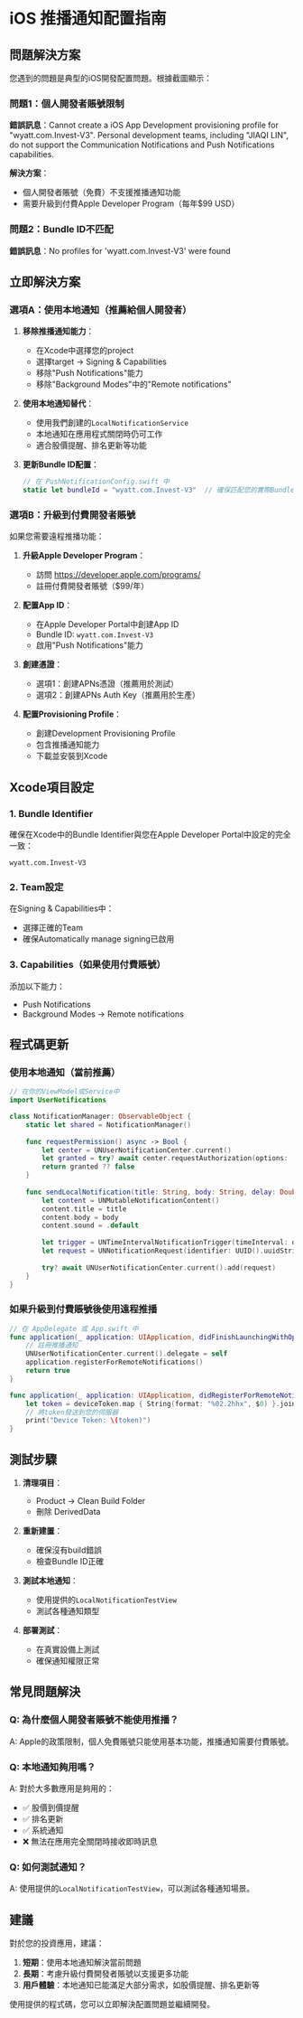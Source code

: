 # iOS 推播通知配置指南

## 問題解決方案

您遇到的問題是典型的iOS開發配置問題。根據截圖顯示：

### 問題1：個人開發者賬號限制
**錯誤訊息**：Cannot create a iOS App Development provisioning profile for "wyatt.com.Invest-V3". Personal development teams, including "JIAQI LIN", do not support the Communication Notifications and Push Notifications capabilities.

**解決方案**：
- 個人開發者賬號（免費）不支援推播通知功能
- 需要升級到付費Apple Developer Program（每年$99 USD）

### 問題2：Bundle ID不匹配
**錯誤訊息**：No profiles for 'wyatt.com.Invest-V3' were found

## 立即解決方案

### 選項A：使用本地通知（推薦給個人開發者）

1. **移除推播通知能力**：
   - 在Xcode中選擇您的project
   - 選擇target → Signing & Capabilities
   - 移除"Push Notifications"能力
   - 移除"Background Modes"中的"Remote notifications"

2. **使用本地通知替代**：
   - 使用我們創建的`LocalNotificationService`
   - 本地通知在應用程式關閉時仍可工作
   - 適合股價提醒、排名更新等功能

3. **更新Bundle ID配置**：
   ```swift
   // 在 PushNotificationConfig.swift 中
   static let bundleId = "wyatt.com.Invest-V3"  // 確保匹配您的實際Bundle ID
   ```

### 選項B：升級到付費開發者賬號

如果您需要遠程推播功能：

1. **升級Apple Developer Program**：
   - 訪問 https://developer.apple.com/programs/
   - 註冊付費開發者賬號（$99/年）

2. **配置App ID**：
   - 在Apple Developer Portal中創建App ID
   - Bundle ID: `wyatt.com.Invest-V3`
   - 啟用"Push Notifications"能力

3. **創建憑證**：
   - 選項1：創建APNs憑證（推薦用於測試）
   - 選項2：創建APNs Auth Key（推薦用於生產）

4. **配置Provisioning Profile**：
   - 創建Development Provisioning Profile
   - 包含推播通知能力
   - 下載並安裝到Xcode

## Xcode項目設定

### 1. Bundle Identifier
確保在Xcode中的Bundle Identifier與您在Apple Developer Portal中設定的完全一致：
```
wyatt.com.Invest-V3
```

### 2. Team設定
在Signing & Capabilities中：
- 選擇正確的Team
- 確保Automatically manage signing已啟用

### 3. Capabilities（如果使用付費賬號）
添加以下能力：
- Push Notifications
- Background Modes → Remote notifications

## 程式碼更新

### 使用本地通知（當前推薦）
```swift
// 在你的ViewModel或Service中
import UserNotifications

class NotificationManager: ObservableObject {
    static let shared = NotificationManager()
    
    func requestPermission() async -> Bool {
        let center = UNUserNotificationCenter.current()
        let granted = try? await center.requestAuthorization(options: [.alert, .sound, .badge])
        return granted ?? false
    }
    
    func sendLocalNotification(title: String, body: String, delay: Double = 1) async {
        let content = UNMutableNotificationContent()
        content.title = title
        content.body = body
        content.sound = .default
        
        let trigger = UNTimeIntervalNotificationTrigger(timeInterval: delay, repeats: false)
        let request = UNNotificationRequest(identifier: UUID().uuidString, content: content, trigger: trigger)
        
        try? await UNUserNotificationCenter.current().add(request)
    }
}
```

### 如果升級到付費賬號後使用遠程推播
```swift
// 在 AppDelegate 或 App.swift 中
func application(_ application: UIApplication, didFinishLaunchingWithOptions launchOptions: [UIApplication.LaunchOptionsKey: Any]?) -> Bool {
    // 註冊推播通知
    UNUserNotificationCenter.current().delegate = self
    application.registerForRemoteNotifications()
    return true
}

func application(_ application: UIApplication, didRegisterForRemoteNotificationsWithDeviceToken deviceToken: Data) {
    let token = deviceToken.map { String(format: "%02.2hhx", $0) }.joined()
    // 將token發送到您的伺服器
    print("Device Token: \(token)")
}
```

## 測試步驟

1. **清理項目**：
   - Product → Clean Build Folder
   - 刪除 DerivedData

2. **重新建置**：
   - 確保沒有build錯誤
   - 檢查Bundle ID正確

3. **測試本地通知**：
   - 使用提供的`LocalNotificationTestView`
   - 測試各種通知類型

4. **部署測試**：
   - 在真實設備上測試
   - 確保通知權限正常

## 常見問題解決

### Q: 為什麼個人開發者賬號不能使用推播？
A: Apple的政策限制，個人免費賬號只能使用基本功能，推播通知需要付費賬號。

### Q: 本地通知夠用嗎？
A: 對於大多數應用是夠用的：
- ✅ 股價到價提醒
- ✅ 排名更新
- ✅ 系統通知
- ❌ 無法在應用完全關閉時接收即時訊息

### Q: 如何測試通知？
A: 使用提供的`LocalNotificationTestView`，可以測試各種通知場景。

## 建議

對於您的投資應用，建議：

1. **短期**：使用本地通知解決當前問題
2. **長期**：考慮升級付費開發者賬號以支援更多功能
3. **用戶體驗**：本地通知已能滿足大部分需求，如股價提醒、排名更新等

使用提供的程式碼，您可以立即解決配置問題並繼續開發。